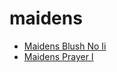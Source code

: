 # maidens

 * [Maidens Blush No Ii](index/m/maidens-blush-no-ii-200154.json)
 * [Maidens Prayer I](index/m/maidens-prayer-i-200985.json)
